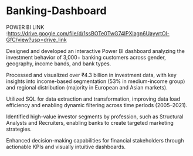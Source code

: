 # Banking-Dashboard
POWER BI LINK :https://drive.google.com/file/d/1ssBOTe0TwG74IPXlagn6UayyrtOl-GfC/view?usp=drive_link

Designed and developed an interactive Power BI dashboard analyzing the investment behavior of 3,000+ banking customers across gender, geography, income bands, and bank types.

Processed and visualized over ₹4.3 billion in investment data, with key insights into income-based segmentation (53% in medium-income group) and regional distribution (majority in European and Asian markets).

Utilized SQL for data extraction and transformation, improving data load efficiency and enabling dynamic filtering across time periods (2005–2021).

Identified high-value investor segments by profession, such as Structural Analysts and Recruiters, enabling banks to create targeted marketing strategies.

Enhanced decision-making capabilities for financial stakeholders through actionable KPIs and visually intuitive dashboards.
